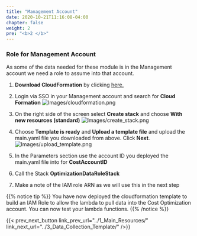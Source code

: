 ```yaml
---
title: "Management Account"
date: 2020-10-21T11:16:08-04:00
chapter: false
weight: 2
pre: "<b>2 </b>"
---
```


### Role for Management Account

As some of the data needed for these module is in the Management account we need a role to assume into that account. 


1. **Download CloudFormation** by clicking [here.](/Cost/300_Optimization_Data_Collection/Code/Management.yaml) 

2. Login via SSO in your Management account and search for **Cloud Formation**
![Images/cloudformation.png](/Cost/300_Organization_Data_CUR_Connection/Images/cloudformation.png)

3. On the right side of the screen select **Create stack** and choose **With new resources (standard)**
![Images/create_stack.png](/Cost/300_Organization_Data_CUR_Connection/Images/create_stack.png)

4. Choose **Template is ready** and **Upload a template file** and upload the main.yaml file you downloaded from above. Click **Next**.
![Images/upload_template.png](/Cost/300_Organization_Data_CUR_Connection/Images/upload_template.png)

5. In the Parameters section use the account ID you deployed the main.yaml file into for **CostAccountID**

6. Call the Stack **OptimizationDataRoleStack**

7. Make a note of the IAM role ARN as we will use this in the next step


{{% notice tip %}}
You have now deployed the cloudformation template to build an IAM Role to allow the lambda to pull data into the Cost Optimization account. You can now test your lambda functions. 
{{% /notice %}}


{{< prev_next_button link_prev_url="../1_Main_Resources/" link_next_url="../3_Data_Collection_Template/" />}}
